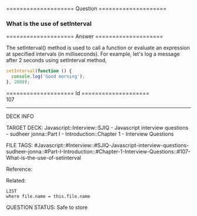 ==================== Question ====================  

### What is the use of setInterval  

==================== Answer ====================  

The setInterval() method is used to call a function or evaluate an expression at
specified intervals (in milliseconds). For example, let's log a message after 2
seconds using setInterval method,

```javascript
setInterval(function () {
  console.log('Good morning');
}, 2000);
```

==================== Id ====================  
107
<!--ID: 1707879840845-->

---

DECK INFO

TARGET DECK: Javascript::Interview::SJIQ - Javascript interview questions - sudheer jonna::Part I - Introduction::Chapter 1 - Interview Questions

FILE TAGS: #Javascript::#Interview::#SJIQ-Javascript-interview-questions-sudheer-jonna::#Part-I-Introduction::#Chapter-1-Interview-Questions::#107-What-is-the-use-of-setinterval

Reference:

Related:

```dataview
LIST
where file.name = this.file.name
```
QUESTION STATUS: Safe to store
